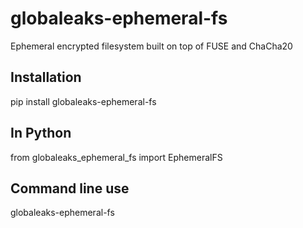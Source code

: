 globaleaks-ephemeral-fs
=======================
Ephemeral encrypted filesystem built on top of FUSE and ChaCha20

Installation
------------
pip install globaleaks-ephemeral-fs

In Python
---------
from globaleaks_ephemeral_fs import EphemeralFS


Command line use
----------------
globaleaks-ephemeral-fs <mountpoint>

